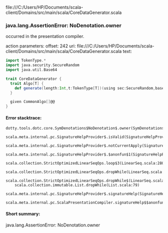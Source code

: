 file:///C:/Users/HP/Documents/scala-client/Domains/src/main/scala/CoreDataGenerator.scala
### java.lang.AssertionError: NoDenotation.owner

occurred in the presentation compiler.

action parameters:
offset: 242
uri: file:///C:/Users/HP/Documents/scala-client/Domains/src/main/scala/CoreDataGenerator.scala
text:
```scala
import TokenType.*
import java.security.SecureRandom
import java.util.Base64

trait CoreDataGenerator {
  trait Algo[T] {
    def generate(length:Int,t:TokenType[T])(using sec:SecureRandom,base:Base64.Encoder):String
  }

  given CommonAlgo[]@@
}

```



#### Error stacktrace:

```
dotty.tools.dotc.core.SymDenotations$NoDenotation$.owner(SymDenotations.scala:2576)
	scala.meta.internal.pc.SignatureHelpProvider$.isValid(SignatureHelpProvider.scala:83)
	scala.meta.internal.pc.SignatureHelpProvider$.notCurrentApply(SignatureHelpProvider.scala:94)
	scala.meta.internal.pc.SignatureHelpProvider$.$anonfun$1(SignatureHelpProvider.scala:48)
	scala.collection.StrictOptimizedLinearSeqOps.loop$3(LinearSeq.scala:280)
	scala.collection.StrictOptimizedLinearSeqOps.dropWhile(LinearSeq.scala:282)
	scala.collection.StrictOptimizedLinearSeqOps.dropWhile$(LinearSeq.scala:278)
	scala.collection.immutable.List.dropWhile(List.scala:79)
	scala.meta.internal.pc.SignatureHelpProvider$.signatureHelp(SignatureHelpProvider.scala:48)
	scala.meta.internal.pc.ScalaPresentationCompiler.signatureHelp$$anonfun$1(ScalaPresentationCompiler.scala:375)
```
#### Short summary: 

java.lang.AssertionError: NoDenotation.owner
